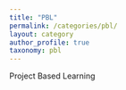 ```yaml
---
title: "PBL"
permalink: /categories/pbl/
layout: category
author_profile: true
taxonomy: pbl
---
```


Project Based Learning